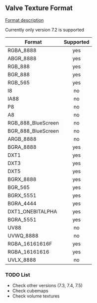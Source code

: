 ## Valve Texture Format

[Format description](https://developer.valvesoftware.com/wiki/Valve_Texture_Format)

Currently only version 7.2 is supported

| Format             | Supported |
| ------------------ |:---------:|
| RGBA_8888          |     yes   |
| ABGR_8888          |     yes   |
| RGB_888            |     yes   |
| BGR_888            |     yes   |
| RGB_565            |     yes   |
| I8                 |     no    |
| IA88               |     no    |
| P8                 |     no    |
| A8                 |     no    |
| RGB_888_BlueScreen |     no    |
| BGR_888_BlueScreen |     no    |
| ARGB_8888          |     no    |
| BGRA_8888          |     yes   |
| DXT1               |     yes   |
| DXT3               |     yes   |
| DXT5               |     yes   |
| BGRX_8888          |     yes   |
| BGR_565            |     yes   |
| BGRX_5551          |     yes   |
| BGRA_4444          |     yes   |
| DXT1_ONEBITALPHA   |     yes   |
| BGRA_5551          |     yes   |
| UV88               |     no    |
| UVWQ_8888          |     no    |
| RGBA_16161616F     |     yes   |
| RGBA_16161616      |     yes   |
| UVLX_8888          |     no    |

### TODO List

* Check other versions (7.3, 7.4, 7.5)
* Check cubemaps
* Check volume textures
